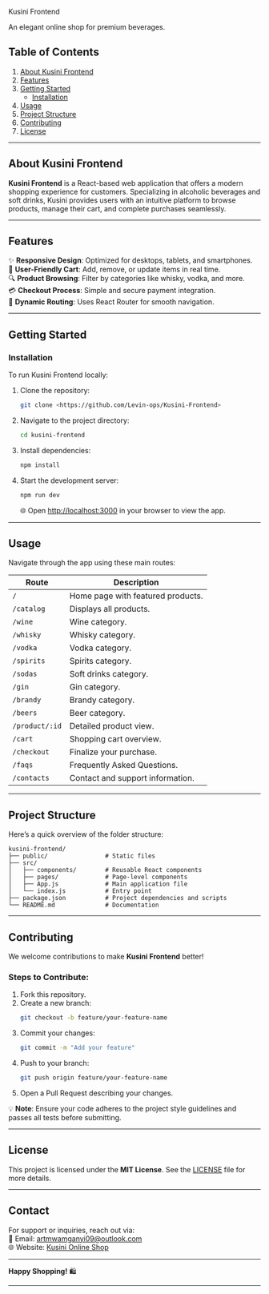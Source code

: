 Kusini Frontend

An elegant online shop for premium beverages.

## **Table of Contents**

1. [About Kusini Frontend](#about-kusini-frontend)
2. [Features](#features)
3. [Getting Started](#getting-started)
   - [Installation](#installation)
4. [Usage](#usage)
5. [Project Structure](#project-structure)
6. [Contributing](#contributing)
7. [License](#license)

---

## **About Kusini Frontend**

**Kusini Frontend** is a React-based web application that offers a modern shopping experience for customers. Specializing in alcoholic beverages and soft drinks, Kusini provides users with an intuitive platform to browse products, manage their cart, and complete purchases seamlessly.

---

## **Features**

✨ **Responsive Design**: Optimized for desktops, tablets, and smartphones.  
🛒 **User-Friendly Cart**: Add, remove, or update items in real time.  
🔍 **Product Browsing**: Filter by categories like whisky, vodka, and more.  
💳 **Checkout Process**: Simple and secure payment integration.  
🔗 **Dynamic Routing**: Uses React Router for smooth navigation.

---

## **Getting Started**

### **Installation**

To run Kusini Frontend locally:

1. Clone the repository:
   ```bash
   git clone <https://github.com/Levin-ops/Kusini-Frontend>
   ```
2. Navigate to the project directory:
   ```bash
   cd kusini-frontend
   ```
3. Install dependencies:
   ```bash
   npm install
   ```
4. Start the development server:

   ```bash
   npm run dev
   ```

   🌐 Open [http://localhost:3000](http://localhost:3000) in your browser to view the app.

---

## **Usage**

Navigate through the app using these main routes:

| Route          | Description                       |
| -------------- | --------------------------------- |
| `/`            | Home page with featured products. |
| `/catalog`     | Displays all products.            |
| `/wine`        | Wine category.                    |
| `/whisky`      | Whisky category.                  |
| `/vodka`       | Vodka category.                   |
| `/spirits`     | Spirits category.                 |
| `/sodas`       | Soft drinks category.             |
| `/gin`         | Gin category.                     |
| `/brandy`      | Brandy category.                  |
| `/beers`       | Beer category.                    |
| `/product/:id` | Detailed product view.            |
| `/cart`        | Shopping cart overview.           |
| `/checkout`    | Finalize your purchase.           |
| `/faqs`        | Frequently Asked Questions.       |
| `/contacts`    | Contact and support information.  |

---

## **Project Structure**

Here’s a quick overview of the folder structure:

```
kusini-frontend/
├── public/                # Static files
├── src/
│   ├── components/        # Reusable React components
│   ├── pages/             # Page-level components
│   ├── App.js             # Main application file
│   └── index.js           # Entry point
├── package.json           # Project dependencies and scripts
└── README.md              # Documentation
```

---

## **Contributing**

We welcome contributions to make **Kusini Frontend** better!

### **Steps to Contribute**:

1. Fork this repository.
2. Create a new branch:
   ```bash
   git checkout -b feature/your-feature-name
   ```
3. Commit your changes:
   ```bash
   git commit -m "Add your feature"
   ```
4. Push to your branch:
   ```bash
   git push origin feature/your-feature-name
   ```
5. Open a Pull Request describing your changes.

💡 **Note**: Ensure your code adheres to the project style guidelines and passes all tests before submitting.

---

## **License**

This project is licensed under the **MIT License**. See the [LICENSE](LICENSE) file for more details.

---

## **Contact**

For support or inquiries, reach out via:  
📧 Email: [artmwamganyi09@outlook.com](mailto:artmwanganyi09@outlook.com)  
🌐 Website: [Kusini Online Shop](https://kusiniliquor.co.ke)

---

**Happy Shopping!** 🛍️

---
